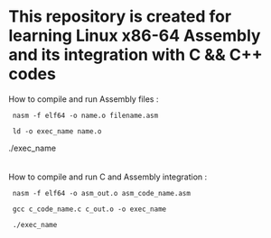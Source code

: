 # This repository is created for learning Linux x86-64 Assembly and its integration with C && C++ codes

How to compile and run Assembly files :

     nasm -f elf64 -o name.o filename.asm

     ld -o exec_name name.o

./exec_name
<br />
<br />
<br />
How to compile and run C and Assembly integration :

     nasm -f elf64 -o asm_out.o asm_code_name.asm

     gcc c_code_name.c c_out.o -o exec_name

     ./exec_name
